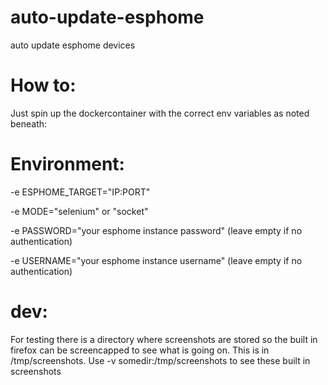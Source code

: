 # auto-update-esphome
auto update esphome devices 

# How to:
Just spin up the dockercontainer with the correct env variables as noted beneath:


# Environment:
-e ESPHOME_TARGET="IP:PORT"

-e MODE="selenium" or "socket"

-e PASSWORD="your esphome instance password" (leave empty if no authentication)

-e USERNAME="your esphome instance username" (leave empty if no authentication)



# dev:
For testing there is a directory where screenshots are stored so the built in firefox can be screencapped to see what is going on. This is in /tmp/screenshots. Use -v somedir:/tmp/screenshots to see these built in screenshots
